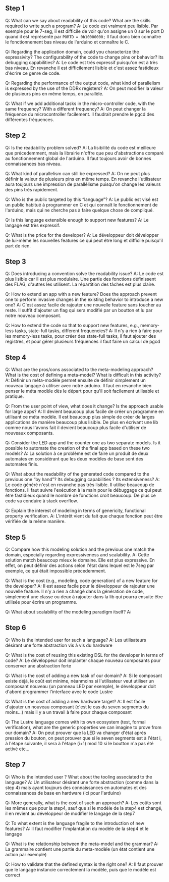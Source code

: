 ## Step 1

Q: What can we say about readability of this code? What are the skills required to write such a program?
A: Le code est vraiment peu lisible. Par exemple pour le 7-seg, il est difficile de voir qu'on assigne un 0 sur le port D quand il est représenté par `PORTD = 0b10000000;`
Il faut donc bien connaître le fonctionnement bas niveau de l'arduino et connaître le C.

Q: Regarding the application domain, could you characterize the expressivity? The configurability of the code to change pins or behavior? Its debugging capabilities?
A: Le code est très expressif puisqu'on est à très bas niveau. En revanche il est difficilement lisible et c'est assez fastidieux d'écrire ce genre de code.

Q: Regarding the performance of the output code, what kind of parallelism is expressed by the use of the DDRx registers?
A: On peut modifier la valeur de plusieurs pins en même temps, en parallèle.

Q: What if we add additional tasks in the micro-controller code, with the same frequency? With a different frequency?
A: On peut changer la fréquence du microcontroller facilement. Il faudrait prendre le pgcd des différentes fréquences.

## Step 2

Q: Is the readability problem solved?
A: La lisibilité du code est meilleure que précedemment, mais la librairie n'offre que peu d'abstractions comparé au fonctionnement global de l'arduino. Il faut toujours avoir de bonnes connaissances bas niveau.

Q: What kind of parallelism can still be expressed?
A: On ne peut plus définir la valeur de plusieurs pins en même temps. En revanche l'utilisateur aura toujours une impression de parallélisme puisqu'on change les valeurs des pins très rapidement.

Q: Who is the public targeted by this “language”?
A: Le public est visé est un public habitué à programmer en C et qui connaît le fonctionnement de l'arduino, mais qui ne cherche pas à faire quelque chose de compliqué.

Q: Is this language extensible enough to support new features?
A: Le langage est très expressif.

Q: What is the price for the developer?
A: Le développeur doit développer de lui-même les nouvelles features ce qui peut être long et difficile puisqu'il part de rien.

## Step 3

Q: Does introducing a convention solve the readability issue?
A: Le code est plus lisible car il est plus modulaire. Une partie des fonctions définissent des FLAG, d'autres les utilisent. La répartition des tâches est plus claire.

Q: How to extend an app with a new feature? Does the approach prevent one to perform invasive changes in the existing behavior to introduce a new one?
A: C'est assez facile de rajouter une nouvelle feature sans toucher au reste. Il suffit d'ajouter un flag qui sera modifié par un boutton et lu par notre nouveau composant.

Q: How to extend the code so that to support new features, e.g., memory-less tasks, state-full tasks, different frequencies?
A: Il n'y a rien à faire pour les memory-less tasks, pour créer des state-full tasks, il faut ajouter des registres, et pour gérer plusieurs fréquences il faut faire un calcul de pgcd

## Step 4

Q: What are the pros/cons associated to the meta-modeling approach? What is the cost of defining a meta-model? What is difficult in this activity?
A: Définir un méta-modèle permet ensuite de définir simplement un nouveau langage à utiliser avec notre arduino. Il faut en revanche bien penser le méta modèle dès le départ pour qu'il soit facilement utilisable et pratique.

Q: From the user point of view, what does it change? Is the approach usable for large apps?
A: Il devient beaucoup plus facile de créer un programme en utilisant ce méta modèle. Il est beaucoup plus simple de créer de larges applications de manière beaucoup plus lisible. De plus en écrivant une lib comme nous l'avons fait il devient beaucoup plus facile d'utiliser de nouveaux composants.

Q: Consider the LED app and the counter one as two separate models. Is it possible to automate the creation of the final app based on these two models?
A: La solution à ce problème est de faire un produit de deux automates en considérant que les deux modèles de base sont des automates finis.

Q: What about the readability of the generated code compared to the previous one “by hand”? Its debugging capabilities ? Its extensiveness?
A: Le code généré n'est en revanche pas très lisible. Il utilise beaucoup de fonctions. Il faut suivre l'exécution à la main pour le débuggage ce qui peut être fastidieux quand le nombre de fonctions croit beaucoup. De plus ce code va conduire à stack overflow.

Q: Explain the interest of modeling in terms of genericity, functional property verification.
A: L'intérêt vient du fait que chaque fonction peut être vérifiée de la même manière.

## Step 5

Q: Compare how this modeling solution and the previous one match the domain, especially regarding expressiveness and scalability.
A: Cette solution match beaucoup mieux le domaine. Elle est plus expressive. En effet, on peut définir des actions selon l'état dans lequel est le 7seg par exemple, ce qui était impossible précedemment.

Q: What is the cost (e.g., modeling, code generation) of a new feature for the developer?
A: Il est assez facile pour le développeur de rajouter une nouvelle feature. Il n'y a rien a changé dans la génération de code, simplement une classe ou deux à rajouter dans la lib qui pourra ensuite être utilisée pour écrire un programme.

Q: What about scalability of the modeling paradigm itself?
A: 


## Step 6

Q: Who is the intended user for such a language?
A: Les utilisateurs désirant une forte abstraction vis à vis du hardware

Q: What is the cost of reusing this existing DSL for the developer in terms of code?
A: Le développeur doit implanter chaque nouveau composants pour conserver une abstraction forte

Q: What is the cost of adding a new task of our domain?
A: Si le composant existe déjà, le coût est minime, néanmoins si l'utilisateur veut utiliser un composant nouveau (un panneau LED par exemple), le développeur doit d'abord programmer l'interface avec le code Lustre

Q: What is the cost of adding a new hardware target?
A: Il est facile d'ajouter un nouveau composant (c'est le cas du seven segments du moins...) mais il y a un travail à faire pour chaque composant

Q: The Lustre language comes with its own ecosystem (test, formal verification), what are the generic properties we can imagine to prove from our domain?
A: On peut prouver que la LED va changer d'état après pression du bouton, on peut prouver que si le seven segments est à l'état i, à l'étape suivante, il sera à l'étape (i+1) mod 10 si le boutton n'a pas été activé etc...

## Step 7

Q: Who is the intended user ? What about the tooling associated to the language?
A: Un utilisateur désirant une forte abstraction (comme dans la step 4) mais ayant toujours des connaissances en automates et des connaissances de base en hardware (ici pour l'arduino)

Q: More generally, what is the cost of such an approach?
A: Les coûts sont les mêmes que pour la step4, sauf que si le modèle de la step4 est changé, il en revient au développeur de modifier le langage de la step7

Q: To what extent is the language fragile to the introduction of new features?
A: Il faut modifier l'implantation du modèle de la step4 et le langage

Q: What is the relationship between the meta-model and the grammar?
A: La grammaire contient une partie du meta-modèle (un état contient une action par exemple)

Q: How to validate that the defined syntax is the right one?
A: Il faut prouver que le langage instancie correctement la modèle, puis que le modèle est correct
